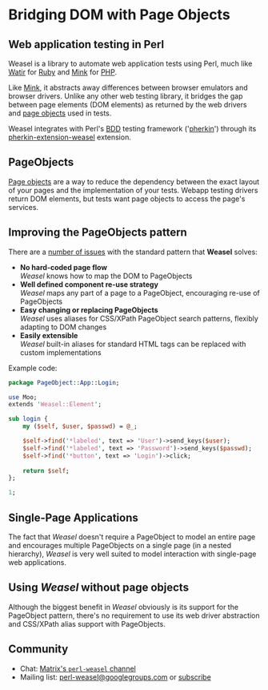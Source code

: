 # Bridging DOM with Page Objects

## Web application testing in Perl

Weasel is a library to automate web application tests using Perl, much like [Watir](http://watir.com) for [Ruby](http://ruby-lang.org) and [Mink](http://mink.behat.org/en/latest/at-a-glance.html) for [PHP](http://php.net/).

Like [Mink](http://mink.behat.org/en/latest/at-a-glance.html), it abstracts away differences between browser emulators and browser drivers. Unlike any other web testing library, it bridges the gap between page elements (DOM elements) as returned by the web drivers and [page objects](page-objects) used in tests.

Weasel integrates with Perl's [BDD](https://en.wikipedia.org/wiki/Behavior-driven_development) testing framework ('[pherkin](https://github.com/pjlsergeant/test-bdd-cucumber-perl)') through its [pherkin-extension-weasel](https://github.com/perl-weasel/pherkin-extension-weasel) extension.

## PageObjects
[Page objects](page-objects) are a way to reduce the dependency between the exact layout of your pages and the implementation of your tests. Webapp testing drivers return DOM elements, but tests want page objects to access the page's services.

## Improving the PageObjects pattern
There are a [number of issues](page-object-issues) with the standard pattern that **Weasel** solves:

* **No hard-coded page flow**  
  *Weasel* knows how to map the DOM to PageObjects
* **Well defined component re-use strategy**  
  *Weasel* maps any part of a page to a PageObject, encouraging re-use of PageObjects
* **Easy changing or replacing PageObjects**  
  *Weasel* uses aliases for CSS/XPath PageObject search patterns, flexibly adapting to DOM changes
* **Easily extensible**  
  *Weasel* built-in aliases for standard HTML tags can be replaced with custom implementations

Example code:

```perl
package PageObject::App::Login;

use Moo;
extends 'Weasel::Element';

sub login {
    my ($self, $user, $passwd) = @_;

    $self->find('*labeled', text => 'User')->send_keys($user);
    $self->find('*labeled', text => 'Password')->send_keys($passwd);
    $self->find('*button', text => 'Login')->click;
    
    return $self;
};

1;
```
## Single-Page Applications
The fact that *Weasel* doesn't require a PageObject to model an entire page and encourages multiple PageObjects on a single page (in a nested hierarchy), *Weasel* is very well suited to model interaction with single-page web applications.

## Using *Weasel* without page objects
Although the biggest benefit in *Weasel* obviously is its support for the PageObject pattern, there's no requirement to use its web driver abstraction and CSS/XPath alias support with PageObjects.

## Community

* Chat: [Matrix's `perl-weasel` channel](https://riot.im/app/#/room/#perl-weasel:matrix.org)
* Mailing list: [perl-weasel@googlegroups.com](https://groups.google.com/forum/#!forum/perl-weasel) or [subscribe](perl-weasel-subscribe@googlegroups.com)
